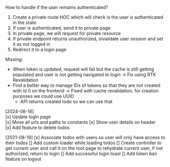 How to handle if the user remains authenticated?

1. Create a private route HOC which will check is the user is authenticated in the state
2. If user is authenticated, send it to private page
3. In private page, we will request for private resource
4. If private endpoint returns unauthorized, invalidate user session and set it as not logged in
5. Redirect it to a login page


Missing:
- When token is updated, request will fail but the cache is still getting populated and user is not getting navigated to login -> Fix using RTK Revalidation
- Find a better way to manage IDs of tokens so that they are not created with id 0 on the frontend  -> Fixed with cache revalidation, for creation purposes we could use UUID
    - API returns created todo so we can use that

[2024-08-16]  
[x] Update login page  
[x] Move all urls and paths to constants
[x] Show user details on header  
[x] Add feature to delete todos  

[2021-08-19]
[x] Associate todos with users so user will only have access to their todos
[] Add custom loader while loading todos
[] Create controller to get current user and call it on the root page to rehydrate current user, if not authorized, return to login
[] Add successful login toast
[] Add token ban feature on logout